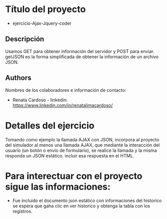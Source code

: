 # Título del proyecto 
* ejercicio-Ajax-Jquery-coder

## Descripción
Usamos GET para obtener información del servidor y POST para enviar. getJSON es la forma simplificada de obtener la información de un archivo JSON.

## Authors
Nombres de los colaboradores e información de contacto:
* Renata Cardoso - linkedin: https://www.linkedin.com/in/renatalimacardoso/

# Detalles del ejercicio
Tomando como ejemplo la llamada AJAX con JSON, incorpora al proyecto del simulador al menos una llamada AJAX, que mediante la interacción del usuario (un botón o envío de formulario), se realice la llamada y la misma responda un JSON estático. incluir esa respuesta en el HTML.

# Para interectuar con el proyecto sigue las informaciones:
* Fue incluido el documento json estático con informaciones del historico se espera que gaha clic en ver historico y obtenga la tabla con los registros. 

